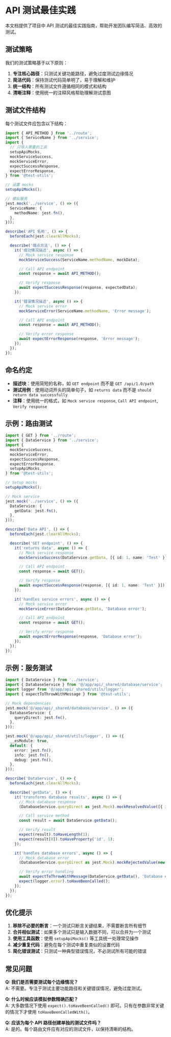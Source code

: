 # API 测试最佳实践

本文档提供了项目中 API 测试的最佳实践指南，帮助开发团队编写简洁、高效的测试。

## 测试策略

我们的测试策略基于以下原则：

1. **专注核心路径**：只测试关键功能路径，避免过度测试边缘情况
2. **简洁代码**：保持测试代码简单明了，易于理解和维护
3. **统一结构**：所有测试文件遵循相同的模式和结构
4. **清晰注释**：使用统一的注释风格帮助理解测试意图

## 测试文件结构

每个测试文件应包含以下结构：

```typescript
import { API_METHOD } from '../route';
import { ServiceName } from '../service';
import {
  // 只导入需要的工具
  setupApiMocks,
  mockServiceSuccess,
  mockServiceError,
  expectSuccessResponse,
  expectErrorResponse,
} from '@test-utils';

// 设置 mocks
setupApiMocks();

// 模拟服务
jest.mock('../service', () => ({
  ServiceName: {
    methodName: jest.fn(),
  },
}));

describe('API 名称', () => {
  beforeEach(jest.clearAllMocks);

  describe('端点方法', () => {
    it('成功情况描述', async () => {
      // Mock service response
      mockServiceSuccess(ServiceName.methodName, mockData);

      // Call API endpoint
      const response = await API_METHOD();

      // Verify response
      await expectSuccessResponse(response, expectedData);
    });

    it('错误情况描述', async () => {
      // Mock service error
      mockServiceError(ServiceName.methodName, 'Error message');

      // Call API endpoint
      const response = await API_METHOD();

      // Verify error response
      await expectErrorResponse(response, 'Error message');
    });
  });
});
```

## 命名约定

- **描述块**：使用简短的名称，如 `GET endpoint` 而不是 `GET /api/1.0/path`
- **测试用例**：使用动词开头的简单句子，如 `returns data` 而不是 `should return data successfully`
- **注释**：使用统一的格式，如 `Mock service response`, `Call API endpoint`, `Verify response`

## 示例：路由测试

```typescript
import { GET } from '../route';
import { DataService } from '../service';
import {
  mockServiceSuccess,
  mockServiceError,
  expectSuccessResponse,
  expectErrorResponse,
  setupApiMocks,
} from '@test-utils';

// Setup mocks
setupApiMocks();

// Mock service
jest.mock('../service', () => ({
  DataService: {
    getData: jest.fn(),
  },
}));

describe('Data API', () => {
  beforeEach(jest.clearAllMocks);

  describe('GET endpoint', () => {
    it('returns data', async () => {
      // Mock service response
      mockServiceSuccess(DataService.getData, [{ id: 1, name: 'Test' }]);

      // Call API endpoint
      const response = await GET();

      // Verify response
      await expectSuccessResponse(response, [{ id: 1, name: 'Test' }]);
    });

    it('handles service errors', async () => {
      // Mock service error
      mockServiceError(DataService.getData, 'Database error');

      // Call API endpoint
      const response = await GET();

      // Verify error response
      await expectErrorResponse(response, 'Database error');
    });
  });
});
```

## 示例：服务测试

```typescript
import { DataService } from '../service';
import { DatabaseService } from '@/app/api/_shared/database/service';
import logger from '@/app/api/_shared/utils/logger';
import { expectToThrowWithMessage } from '@test-utils';

// Mock dependencies
jest.mock('@/app/api/_shared/database/service', () => ({
  DatabaseService: {
    queryDirect: jest.fn(),
  },
}));

jest.mock('@/app/api/_shared/utils/logger', () => ({
  __esModule: true,
  default: {
    error: jest.fn(),
    info: jest.fn(),
    debug: jest.fn(),
  },
}));

describe('DataService', () => {
  beforeEach(jest.clearAllMocks);

  describe('getData', () => {
    it('transforms database results', async () => {
      // Mock database response
      (DatabaseService.queryDirect as jest.Mock).mockResolvedValue([{ id: 1, name: 'Test' }]);

      // Call service method
      const result = await DataService.getData();

      // Verify result
      expect(result).toHaveLength(1);
      expect(result[0]).toHaveProperty('id', 1);
    });

    it('handles database errors', async () => {
      // Mock database error
      (DatabaseService.queryDirect as jest.Mock).mockRejectedValue(new Error('Database error'));

      // Verify error handling
      await expectToThrowWithMessage(DataService.getData(), 'Database error');
      expect(logger.error).toHaveBeenCalled();
    });
  });
});
```

## 优化提示

1. **移除不必要的断言**：一个测试只断言关键结果，不需要断言所有细节
2. **合并相似测试**：如果多个测试只是输入数据不同，可以合并为一个测试
3. **使用工具函数**：使用 `setupApiMocks()` 等工具统一处理常见操作
4. **减少重复代码**：避免在每个测试中重复类似的设置代码
5. **简化错误测试**：只测试一种典型错误情况，不必测试所有可能的错误

## 常见问题

**Q: 我们是否需要测试每个边缘情况？**  
A: 不需要。专注于测试主要功能路径和关键错误情况，避免过度测试。

**Q: 什么时候应该模拟参数精确匹配？**  
A: 大多数情况下使用 `expect().toHaveBeenCalled()` 即可。只有在参数非常关键的情况下才使用 `toHaveBeenCalledWith()`。

**Q: 应该为每个 API 路径创建单独的测试文件吗？**  
A: 是的。每个路由文件应有对应的测试文件，以保持清晰的结构。
